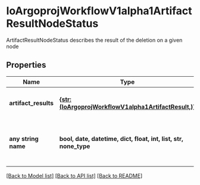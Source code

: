 # IoArgoprojWorkflowV1alpha1ArtifactResultNodeStatus

ArtifactResultNodeStatus describes the result of the deletion on a given node

## Properties
Name | Type | Description | Notes
------------ | ------------- | ------------- | -------------
**artifact_results** | [**{str: (IoArgoprojWorkflowV1alpha1ArtifactResult,)}**](IoArgoprojWorkflowV1alpha1ArtifactResult.md) | ArtifactResults maps Artifact name to result of the deletion | [optional] 
**any string name** | **bool, date, datetime, dict, float, int, list, str, none_type** | any string name can be used but the value must be the correct type | [optional]

[[Back to Model list]](../README.md#documentation-for-models) [[Back to API list]](../README.md#documentation-for-api-endpoints) [[Back to README]](../README.md)


